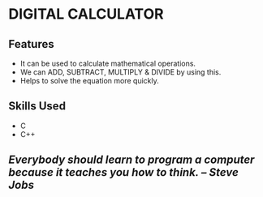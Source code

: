 # DIGITAL CALCULATOR

## Features

- It can be used to calculate mathematical operations.
- We can ADD, SUBTRACT, MULTIPLY & DIVIDE by using this.
- Helps to solve the equation more quickly. 

## Skills Used 

- C
- C++

## *Everybody should learn to program a computer because it teaches you how to think. – Steve Jobs*




